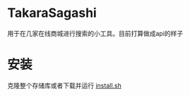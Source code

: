 # TakaraSagashi  
用于在几家在线商城进行搜索的小工具。目前打算做成api的样子

# 安装  
克隆整个存储库或者下载并运行 [install.sh](https://github.com/hatsuyuki280/TakaraSagashi/blob/master/install.sh)